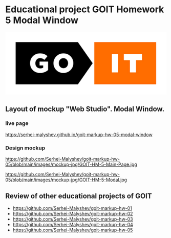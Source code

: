 # Educational project GOIT Homework 5 Modal Window

<div align="center">
	<img src="https://raw.githubusercontent.com/Serhei-Malyshev/goit-markup-hw-04/main/images/github-readme/goit-logo-596.png" width="596"/>
</div>

## Layout of mockup "Web Studio". Modal Window.

### live page

https://serhei-malyshev.github.io/goit-markup-hw-05-modal-window

### Design mockup

https://github.com/Serhei-Malyshev/goit-markup-hw-05/blob/main/images/mockup-jpg/GOIT-HM-5-Main-Page.jpg

https://github.com/Serhei-Malyshev/goit-markup-hw-05/blob/main/images/mockup-jpg/GOIT-HM-5-Modal.jpg

## Review of other educational projects of GOIT

* https://github.com/Serhei-Malyshev/goit-markup-hw-01
* https://github.com/Serhei-Malyshev/goit-markup-hw-02
* https://github.com/Serhei-Malyshev/goit-markup-hw-03
* https://github.com/Serhei-Malyshev/goit-markup-hw-04
* https://github.com/Serhei-Malyshev/goit-markup-hw-05